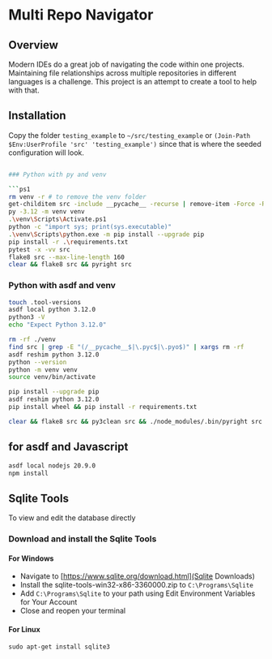 # Multi Repo Navigator

## Overview

Modern IDEs do a great job of navigating the code within one projects.  Maintaining file relationships across multiple repositories in different languages is a challenge.  This project is an attempt to create a tool to help with that.

## Installation

Copy the folder `testing_example` to `~/src/testing_example` or `(Join-Path $Env:UserProfile 'src' 'testing_example')` since that is where the seeded configuration will look.

```sh

### Python with py and venv

```ps1
rm venv -r # to remove the venv folder
get-childitem src -include __pycache__ -recurse | remove-item -Force -Recurse
py -3.12 -m venv venv 
.\venv\Scripts\Activate.ps1
python -c "import sys; print(sys.executable)"
.\venv\Scripts\python.exe -m pip install --upgrade pip
pip install -r .\requirements.txt
pytest -x -vv src
flake8 src --max-line-length 160
clear && flake8 src && pyright src
```

### Python with asdf and venv

```sh
touch .tool-versions
asdf local python 3.12.0
python3 -V
echo "Expect Python 3.12.0"

rm -rf ./venv
find src | grep -E "(/__pycache__$|\.pyc$|\.pyo$)" | xargs rm -rf
asdf reshim python 3.12.0
python --version
python -m venv venv
source venv/bin/activate

pip install --upgrade pip
asdf reshim python 3.12.0
pip install wheel && pip install -r requirements.txt

clear && flake8 src && py3clean src && ./node_modules/.bin/pyright src
```

## for asdf and Javascript

```sh
asdf local nodejs 20.9.0
npm install
```

## Sqlite Tools

To view and edit the database directly

### Download and install the Sqlite Tools

#### For Windows

- Navigate to [https://www.sqlite.org/download.html](Sqlite Downloads)
- Install the sqlite-tools-win32-x86-3360000.zip to `C:\Programs\Sqlite`
- Add `C:\Programs\Sqlite` to your path using Edit Environment Variables for Your Account
- Close and reopen your terminal

#### For Linux

`sudo apt-get install sqlite3`

